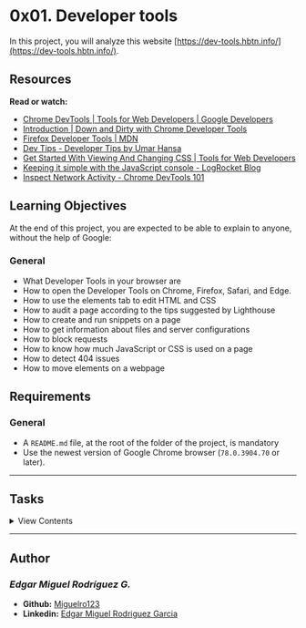 # 0x01. Developer tools

In this project, you will analyze this website [https://dev-tools.hbtn.info/](https://dev-tools.hbtn.info/).

## Resources

**Read or watch:**

- [Chrome DevTools | Tools for Web Developers | Google Developers](https://developers.google.com/web/tools/chrome-devtools/)
- [Introduction | Down and Dirty with Chrome Developer Tools](https://blittle.github.io/chrome-dev-tools/)
- [Firefox Developer Tools | MDN](https://developer.mozilla.org/en-US/docs/Tools)
- [Dev Tips - Developer Tips by Umar Hansa](https://umaar.com/dev-tips/)
- [Get Started With Viewing And Changing CSS | Tools for Web Developers](https://developers.google.com/web/tools/chrome-devtools/css)
- [Keeping it simple with the JavaScript console - LogRocket Blog](https://blog.logrocket.com/keeping-it-simple-with-the-javascript-console/)
- [Inspect Network Activity - Chrome DevTools 101](https://www.youtube.com/watch?v=e1gAyQuIFQo&feature=youtu.be)

## Learning Objectives

At the end of this project, you are expected to be able to explain to anyone, without the help of Google:

### General

- What Developer Tools in your browser are
- How to open the Developer Tools on Chrome, Firefox, Safari, and Edge.
- How to use the elements tab to edit HTML and CSS
- How to audit a page according to the tips suggested by Lighthouse
- How to create and run snippets on a page
- How to get information about files and server configurations
- How to block requests
- How to know how much JavaScript or CSS is used on a page
- How to detect 404 issues
- How to move elements on a webpage

## Requirements

### General

- A `README.md` file, at the root of the folder of the project, is mandatory
- Use the newest version of Google Chrome browser (`78.0.3904.70` or later).

---

## Tasks

<details>
<summary>View Contents</summary>

### [0. Responsive device](./0-responsive_device.png)

Go to https://dev-tools.hbtn.info/

Take a screenshot of the website using the device toolbar Choose iPhone X and show the size in your screenshot

**Repo:**

* GitHub repository: holbertonschool-web_front_end
* Directory: 0x01-developer_tools
* File: 0-responsive_device.png

### [1. Change the background color](./1-change_bg_color.png)

Go to https://dev-tools.hbtn.info/

Change the background-color of the body to use #4233bd Take a screenshot of the PORTFOLIO section

**Repo:**

* GitHub repository: holbertonschool-web_front_end
* Directory: 0x01-developer_tools
* File: 1-change_bg_color.png

### [2. Force element state](./2-pathways_menu.png)

Go to https://dev-tools.hbtn.info/

Force the hover state of the “cake” block in the section Portfolio Take a screenshot of it

**Repo:**

* GitHub repository: holbertonschool-web_front_end
* Directory: 0x01-developer_tools
* File: 2-pathways_menu.png

### [3. Copy all the styles of the button](./3-button_styles)

Go to https://dev-tools.hbtn.info/

Select the Download me! and copy all the CSS styling that is applied on this button.

Your answer file must contain all CSS styling one per line like this example:

$ head -2 3-button_styles
border-radius: 1px;
color: #FF00FF;
$

**Repo:**

* GitHub repository: holbertonschool-web_front_end
* Directory: 0x01-developer_tools
* File: 3-button_styles

### [4. Change button styles](./4-new_buttons.png)

Go to https://dev-tools.hbtn.info/

All primary buttons (btn-primary) should have the #0080ee color as a background color
All outlined buttons (btn-outline) should have #0020aa for the text color
Screenshot all buttons that changed and merge it to one image

**Repo:**

* GitHub repository: holbertonschool-web_front_end
* Directory: 0x01-developer_tools
* File: 4-new_buttons.png

### [5. Remove part of the website](./5-deleted_elements.png)

Go to https://dev-tools.hbtn.info/

Remove the div of the “cake” box in the section Portfolio

Take a screenshot of it

**Repo:**

* GitHub repository: holbertonschool-web_front_end
* Directory: 0x01-developer_tools
* File: 5-deleted_elements.png

### [6. Where is it coming from?](./6-declaration_file)

Go to https://dev-tools.hbtn.info/

On the right panel, click on the Computed tab
Then, select the h2 width the text ABOUT
Search for margin-bottom
Which file is coming from that declaration?

**Repo:**

* GitHub repository: holbertonschool-web_front_end
* Directory: 0x01-developer_tools
* File: 6-declaration_file

### [7. How many listeners](./7-number_of_listeners)

Go to https://dev-tools.hbtn.info/

How many times click events are referenced in JavaScript files?

**Repo:**

* GitHub repository: holbertonschool-web_front_end
* Directory: 0x01-developer_tools
* File: 7-number_of_listeners

### [8. What is the HSL code](./8-hsl)

Go to https://dev-tools.hbtn.info/

Select the primary button “Send”

What is the equivalent value of the hexadecimal background-color, in HSL?

(format of your answer should be: hsl(<VALUES>);, example: hsl(241, 23%, 24%); following by a new line)

**Repo:**

* GitHub repository: holbertonschool-web_front_end
* Directory: 0x01-developer_tools
* File: 8-hsl

9. The max-width of the container mandatory
Score: 100.00% (Checks completed: 100.00%)
Go to https://dev-tools.hbtn.info/

What is the max-width for the first .container in the section “About”? (your browser width must be between 1250px and 1440px and with a zoom at 100%)

(format of your answer should be max-width: <VALUE>;, example: max-width: 670px)

Repo:

GitHub repository: holbertonschool-web_front_end
Directory: 0x01-developer_tools
File: 9-max_width

10. Moving around mandatory
Score: 50.00% (Checks completed: 100.00%)
Go to https://dev-tools.hbtn.info/

Switch the section “About” and “Portfolio”

Take a screenshot of it

Repo:

GitHub repository: holbertonschool-web_front_end
Directory: 0x01-developer_tools
File: 10-moved_around.png

11. Coverage mandatory
Score: 100.00% (Checks completed: 100.00%)
Go to https://dev-tools.hbtn.info/

How many bytes that freelancer.css covers?

Answer file must contain the value in Byte (example: 6144 for 6KB)

Repo:

GitHub repository: holbertonschool-web_front_end
Directory: 0x01-developer_tools
File: 11-coverage

12. Emulate the print version of the webpage mandatory
Score: 50.00% (Checks completed: 100.00%)
Go to https://dev-tools.hbtn.info/

Take a screenshot of the homepage, only emulation the CSS print version of the website.

Repo:

GitHub repository: holbertonschool-web_front_end
Directory: 0x01-developer_tools
File: 12-print_version.png

13. Using the console mandatory
Score: 100.00% (Checks completed: 100.00%)
Go to https://dev-tools.hbtn.info/

Select the Avatar image in the header and type $0 in the console. Enter.

What does it return?

Repo:

GitHub repository: holbertonschool-web_front_end
Directory: 0x01-developer_tools
File: 13-logo_dollar0

14. Write code in the console mandatory
Score: 100.00% (Checks completed: 100.00%)
Go to https://dev-tools.hbtn.info/

Write in the console console.log(document.title), what is returned?

Repo:

GitHub repository: holbertonschool-web_front_end
Directory: 0x01-developer_tools
File: 14-doc_title

15. Holberton web framework mandatory
Score: 100.00% (Checks completed: 100.00%)
Go to https://dev-tools.hbtn.info/

Which front-end framework could we guess this page is using?

In your answer file only put the letter of the multiple choice answer from below:

A. React JS
B. Material Design
C. Bootstrap
D. Angular JS
Repo:

GitHub repository: holbertonschool-web_front_end
Directory: 0x01-developer_tools
File: 15-hbtn_framework

16. Homepage weight mandatory
Score: 50.00% (Checks completed: 100.00%)
Go to https://dev-tools.hbtn.info/

What is the total weight of the page (with all the elements)?

Take a screenshot of it

Repo:

GitHub repository: holbertonschool-web_front_end
Directory: 0x01-developer_tools
File: 16-weight.png

17. Number of requests mandatory
Score: 100.00% (Checks completed: 100.00%)
Go to https://dev-tools.hbtn.info/

What is the number of requests done when accessing this page?

Take a screenshot of it

Repo:

GitHub repository: holbertonschool-web_front_end
Directory: 0x01-developer_tools
File: 17-requests.png

18. Number of CSS files mandatory
Score: 100.00% (Checks completed: 100.00%)
Go to https://dev-tools.hbtn.info/

How many CSS resources are loaded on this page?

Repo:

GitHub repository: holbertonschool-web_front_end
Directory: 0x01-developer_tools
File: 18-css_loaded

19. Number of images mandatory
Score: 100.00% (Checks completed: 100.00%)
Go to https://dev-tools.hbtn.info/

How many image resources are loaded on this page?

Repo:

GitHub repository: holbertonschool-web_front_end
Directory: 0x01-developer_tools
File: 19-images_loaded

20. Favicon image type mandatory
Score: 100.00% (Checks completed: 100.00%)
Go to https://dev-tools.hbtn.info/

What is the type value of the favicon image?

Repo:

GitHub repository: holbertonschool-web_front_end
Directory: 0x01-developer_tools
File: 20-favicon_type

21. Font library mandatory
Score: 100.00% (Checks completed: 100.00%)
Go to https://dev-tools.hbtn.info/

Holberton School website uses a font library for their icons, which one is it?

Repo:

GitHub repository: holbertonschool-web_front_end
Directory: 0x01-developer_tools
File: 21-hbtn_font_lib

22. XHR calls mandatory
Score: 100.00% (Checks completed: 100.00%)
Go to https://dev-tools.hbtn.info/

What is the name of the resource that generates 1 XHR calls?

Repo:

GitHub repository: holbertonschool-web_front_end
Directory: 0x01-developer_tools
File: 22-xhr_calls

23. Audits panel mandatory
Score: 90.00% (Checks completed: 100.00%)
Go to https://dev-tools.hbtn.info/

What is the notation for Performance (desktop mode and no throlling)?

Take a screenshot of it

Repo:

GitHub repository: holbertonschool-web_front_end
Directory: 0x01-developer_tools
File: 23-performance_audit.png

24. Static assets mandatory
Score: 100.00% (Checks completed: 100.00%)
Go to https://dev-tools.hbtn.info/

How many static assets need a better cache policy?

Take a screenshot of it

Repo:

GitHub repository: holbertonschool-web_front_end
Directory: 0x01-developer_tools
File: 24-static_assets_audit.png

25. Accessibility mandatory
Score: 100.00% (Checks completed: 100.00%)
Go to https://dev-tools.hbtn.info/

When you run an accessibility audit, what is the contrast issue?

In your answer file only put the letter of the multiple choice answer from below:

A. Image elements do not have [alt] attributes
B. Links do not have a discernible name
C. Background and foreground colors do not have a sufficient contrast ratio.
Repo:

GitHub repository: holbertonschool-web_front_end
Directory: 0x01-developer_tools
File: 25-contrast_issue

26. No alt mandatory
Score: 100.00% (Checks completed: 100.00%)
Go to https://dev-tools.hbtn.info/

Which classes are on the images that have no alt attribute?

Your answer file must contains all classes, example: .my_class.my_second if 2 classes

Repo:

GitHub repository: holbertonschool-web_front_end
Directory: 0x01-developer_tools
File: 26-no_alt

27. Best practices mandatory
Score: 100.00% (Checks completed: 100.00%)
Go to https://dev-tools.hbtn.info/

Which attribute is missing on all the links with the target _blank?

In your answer file only put the letter of the multiple choice answer from below:

A. rel="noopener"
B. rel="noreferrer"
C. A and B
D. rel = "nofollow"
Repo:

GitHub repository: holbertonschool-web_front_end
Directory: 0x01-developer_tools
File: 27-missing_attr

28. SEO mandatory
Score: 100.00% (Checks completed: 100.00%)
Go to https://dev-tools.hbtn.info/

Which link has text that is not descriptive enough?

Take a screenshot of it

Repo:

GitHub repository: holbertonschool-web_front_end
Directory: 0x01-developer_tools
File: 28-unclear_desc.png

29. Sources mandatory
Score: 50.00% (Checks completed: 100.00%)
Go to https://dev-tools.hbtn.info/

The sources panel allow you to edit files, add breakpoints to analyse your JavaScript code and create snippets.

Create a new snippet called allcolors.js
Copy-paste the code on that page
Run the code
Take a screenshot of the result in your console
Repo:

GitHub repository: holbertonschool-web_front_end
Directory: 0x01-developer_tools
File: 29-how_many_colors.png

30. Block CSS files mandatory
Score: 50.00% (Checks completed: 100.00%)
Go to https://dev-tools.hbtn.info/

Block all CSS requests

Take a screenshot of it

Repo:

GitHub repository: holbertonschool-web_front_end
Directory: 0x01-developer_tools
File: 30-no_css.png

31. Application panel mandatory
Score: 65.00% (Checks completed: 100.00%)
Go to https://dev-tools.hbtn.info/

The application panel gives you access to the storage (cookies, sessions, cache…) and some other options as Services Workers and more recently, notifications.

What is the only key present in the session storage for this page?

Repo:

GitHub repository: holbertonschool-web_front_end
Directory: 0x01-developer_tools
File: 31-session_storage_key

32. Service workers mandatory
Score: 65.00% (Checks completed: 100.00%)
Go to https://dev-tools.hbtn.info/

Does this page have any service workers? Yes or No

Repo:

GitHub repository: holbertonschool-web_front_end
Directory: 0x01-developer_tools
File: 32-service_workers

33. Security mandatory
Score: 65.00% (Checks completed: 100.00%)
Go to https://dev-tools.hbtn.info/

The security panel allows you to make sure HTTS is properly implement on a webpage.

Which organization issued the SSL certificate for this page?

Repo:

GitHub repository: holbertonschool-web_front_end
Directory: 0x01-developer_tools
File: 33-ssl_cert

34. Expiration date mandatory
Score: 50.00% (Checks completed: 100.00%)
Go to https://dev-tools.hbtn.info/

When does the SSL certificate expire?

Take a screenshot of it

Repo:

GitHub repository: holbertonschool-web_front_end
Directory: 0x01-developer_tools
File: 34-ssl_expiration.png

</details>

---

## Author
### _Edgar Miguel Rodríguez G._

- **Github:** [Miguelro123](https://github.com/Miguelro123) 
- **Linkedin:** [Edgar Miguel Rodriguez Garcia](https://www.linkedin.com/in/edgar-miguel-rodriguez-garcia-20a5281a2/)
